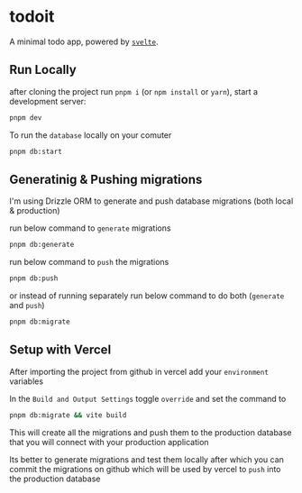 # todoit

A minimal todo app, powered by [`svelte`](https://github.com/sveltejs/svelte).

## Run Locally

after cloning the project run `pnpm i` (or `npm install` or `yarn`), start a development server:

```bash
pnpm dev
```

To run the `database` locally on your comuter

```bash
pnpm db:start
```

## Generatinig & Pushing migrations

I'm using Drizzle ORM to generate and push database migrations (both local & production)

run below command to `generate` migrations

```bash
pnpm db:generate
```

run below command to `push` the migrations

```bash
pnpm db:push
```

or instead of running separately run below command to do both (`generate` and `push`)

```bash
pnpm db:migrate
```

## Setup with Vercel

After importing the project from github in vercel add your `environment` variables

In the `Build and Output Settings` toggle `override` and set the command to

```bash
pnpm db:migrate && vite build
```

This will create all the migrations and push them to the production database that you will connect with your production application

Its better to generate migrations and test them locally after which you can commit the migrations on github which will be used by vercel to `push` into the production database
